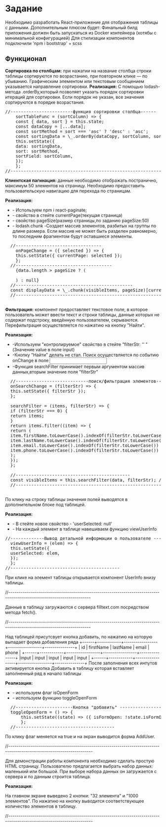 <h1>Задание</h1>
<p>
  Необходимо разработать React-приложение для отображения таблицы с данными. Дополнительным плюсом будет: Финальный билд приложения должен быть запускаться из Docker контейнера (хотябы с минимальной конфигурацией)
  Для стилизации компонентов подключили 'npm i bootstrap' + scss
</p>

<h2>Функционал</h2>
<p>
<b>  Сортировка по столбцам:</b> при нажатии на название столбца строки таблицы сортируются по возрастанию, при повторном клике — по убыванию. Графическим элементом или текстовым сообщением указывается направление сортировки.
<b> Реализация:</b> С помощью lodash-метода .orderBy,который позволяет указать порядок сортировки итераций для сортировки. Если порядок не указан, все значения сортируются в порядке возрастания.
</p>
<pre>
//------------------------функция сортировки столбца------
    sortTableFunc = (sortColumn) => {
    const { data, sort } = this.state;
    const dataCopy = [...data];
    const sortMethod = sort === 'asc' ? 'desc' : 'asc';
    const sortingData = \_.orderBy(dataCopy, sortColumn, sortMethod);
    this.setState({
    data: sortingData,
    sort: sortMethod,
    sortField: sortColumn,
    });
    };
//----------------------------------------------------------------------------------------------------------------------
</pre>

<b>Клиентская пагинация: </b>данные необходимо отображать постранично, максимум 50 элементов на страницу.
Необходимо предоставить пользовательскую навигацию для перехода по страницам.

<b>Реализация:</b>

<ul>
  <li>- Используем npm i react-paginate;</li>
   <li> - свойство в стейте currentPage(текущая страница)</li>
   <li> - свойство pageSize(размер страницы,по заданию pageSize:50)</li>
   <li> - lodash.chunk -Создает массив элементов, разбитых на группы по длине размера. Если массив не может быть разделен равномерно, то последним фрагментом будут оставшиеся элементы.</li>
</ul>
<pre>
  //---------------------------------
    onPageChange = ({ selected }) => {
    this.setState({ currentPage: selected });
    };
  //-------------------------------------
    {data.length > pageSize ? (
    <ReactPaginate
    previousLabel={'previous'}
    nextLabel={'next'}
    breakLabel={'...'}
    breakClassName={'break-me'}
    pageCount={pageCount}
    marginPagesDisplayed={2}
    initialPage={1}
    pageRangeDisplayed={10}
    onPageChange={this.onPageChange}
    containerClassName={'pagination'}
    activeClassName={'active'}
    pageClassName="page-item"
    pageLinkClassName="page-link"
    previousClassName="page-item"
    nextClassName="page-item"
    previousLinkClassName="page-link"
    nextLinkClassName="page-link"
    forcePage={this.state.currentPage}
    />
    ) : null}
  //---------------------------------------------
  const displayData = \_.chunk(visibleItems, pageSize)[currentPage]; // видимые элементы таблицы с учетом текущей страницы
  //------------------------------------------------------------------------------------------------------------------------

</pre>

<p>
  <b>Фильтрация:</b> компонент предоставляет текстовое поле, в которое пользователь может ввести текст и строки таблицы, данные которых не содержат подстроку, введённую пользователем, скрываются. Перефильтрация осуществляется по нажатию на кнопку "Найти".
</p>  
  <b>Реализация:</b>
<ul>
    <li>-Используем "контролируемое" свойство в стейте "filterStr: '' "(Значение value в поле input)</li>
    <li>-Кнопку "Найти" делать не стал. Поиск осуществляется по событию onChange в поле <input></li>
    <li>-Функция searchFilter принимает первым аргументом массив данных,вторым значение поля "filterStr"</li>
</ul>

<pre>
  //----------------------------поиск/фильтрация элементов------------------
  onSearchChange = (filterStr) => {
  this.setState({ filterStr });
  };
  
  searchFilter = (items, filterStr) => {
  if (filterStr === 0) {
  return items;
  }
  return items.filter((item) => {
  return (
  item.firstName.toLowerCase().indexOf(filterStr.toLowerCase()) > -1 ||
  item.lastName.toLowerCase().indexOf(filterStr.toLowerCase()) > -1 ||
  item.email.toLowerCase().indexOf(filterStr.toLowerCase()) > -1 ||
  item.phone.toLowerCase().indexOf(filterStr.toLowerCase()) > -1
  );
  });
  };
  
  //--------------------------------------------
  const visibleItems = this.searchFilter(data, filterStr); //видимые элементы массива
  //------------------------------------------------------------------------------------------------------------------------

</pre>

<p>По клику на строку таблицы значения полей выводятся в дополнительном блоке под таблицей.</p>
<b>Реализация:</b>
<ul>
  <li>- В стейте новое свойство - 'userSelected: null'</li>
 <li> - На каждый элемент в таблице навешиваем функцию viewUserInfo</li>
</ul>
<pre>
//-------------Вывод детальной информации о пользователе ----------
  viewUserInfo = (elem) => {
  this.setState({
  userSelected: elem,
  });
  };
//------------------------------------------
</pre>

<p>  При клике на элемент таблицы открывается компонент UserInfo внизу таблицы.</p>
//-----------------------------------------------------------------------------------------------------------------------
<p>Данные в таблицу загружаются с сервера filltext.com посредством метода fetch().</p>
//-----------------------------------------------------------------------------------------------------------------------
<p>
  Над таблицей присутсвует кнопка добавить, по нажатию на которую выпадает форма добавления ряда +------+------------+-----------------+-----------------+---------------+ | id | firstName | lastName | email | phone | +------+------------+-----------------+-----------------+---------------+ |input | input | input | input | input | +------+------------+-----------------+-----------------+---------------+
  После заполнения всех инпутов активируется кнопка Добавить в таблицу которая вставляет заполненный ряд в начало таблицы
</p>  
<b>Реализация:</b>
<ul>
  <li>- используем флаг isOpenForm</li>
  <li>- используем функцию toggleOpenForm</li>
</ul>

<pre>
  //----------------------Кнопка "добавить" -------------------
  toggleOpenForm = () => {
      this.setState((state) => ({ isFormOpen: !state.isFormOpen }));
      };
  //--------------------------------------
</pre>

<p>  По клику флаг меняется на true и на экран выводится форма AddUser.</p>
  //------------------------------------------------------------------------------------------------------------------------
<p>
    Для демонстрации работы компонента необходимо сделать простую HTML страницу. Пользователю предлагается выбрать набор данных: маленький или большой. При выборе набора данных он загружается с сервера и по данным строится таблица.
</p>  
 <b> Реализация:</b>
<p>
    На главном экране выведено 2 кнопки: "32 элемента" и "1000 элементов".
    По нажатию на кнопку выводится соответствующее количество элементов в таблицу.
</p>
  //------------------------------------------------------------------------------------------------------------------------
